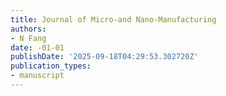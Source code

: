 ```yaml
---
title: Journal of Micro-and Nano-Manufacturing
authors:
- N Fang
date: -01-01
publishDate: '2025-09-18T04:29:53.302720Z'
publication_types:
- manuscript
---
```

